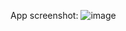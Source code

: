 App screenshot:
![image](https://user-images.githubusercontent.com/54011050/64895802-9f005080-d64b-11e9-8517-08b83c1328e5.png)


